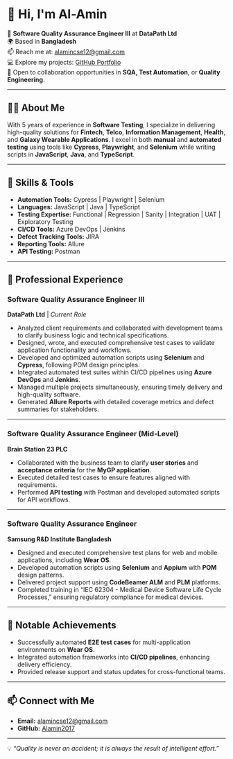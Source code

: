 # 👋 Hi, I'm Al-Amin 

🎯 **Software Quality Assurance Engineer III** at **DataPath Ltd**  
🌍 Based in **Bangladesh**  
📫 Reach me at: [alamincse12@gmail.com](mailto:alamincse12@gmail.com)  
💻 Explore my projects: [GitHub Portfolio](https://github.com/Alamin2017?tab=repositories)  
💼 Open to collaboration opportunities in **SQA, Test Automation**, or **Quality Engineering**.

---

## 👨‍💻 **About Me**

With 5 years of experience in **Software Testing**, I specialize in delivering high-quality solutions for **Fintech**, **Telco**, **Information Management**, **Health**, and **Galaxy Wearable Applications**. I excel in both **manual** and **automated testing** using tools like **Cypress**, **Playwright**, and **Selenium** while writing scripts in **JavaScript**, **Java**, and **TypeScript**.

---

## 🔧 **Skills & Tools**
- **Automation Tools:** Cypress | Playwright | Selenium  
- **Languages:** JavaScript | Java | TypeScript  
- **Testing Expertise:** Functional | Regression | Sanity | Integration | UAT | Exploratory Testing  
- **CI/CD Tools:** Azure DevOps | Jenkins  
- **Defect Tracking Tools:** JIRA  
- **Reporting Tools:** Allure  
- **API Testing:** Postman  

---

## 📜 **Professional Experience**

### **Software Quality Assurance Engineer III**  
**DataPath Ltd** | _Current Role_

- Analyzed client requirements and collaborated with development teams to clarify business logic and technical specifications.  
- Designed, wrote, and executed comprehensive test cases to validate application functionality and workflows.  
- Developed and optimized automation scripts using **Selenium** and **Cypress**, following POM design principles.  
- Integrated automated test suites within CI/CD pipelines using **Azure DevOps** and **Jenkins**.  
- Managed multiple projects simultaneously, ensuring timely delivery and high-quality software.  
- Generated **Allure Reports** with detailed coverage metrics and defect summaries for stakeholders.

---

### **Software Quality Assurance Engineer (Mid-Level)**  
**Brain Station 23 PLC**  

- Collaborated with the business team to clarify **user stories** and **acceptance criteria** for the **MyGP application**.  
- Executed detailed test cases to ensure features aligned with requirements.  
- Performed **API testing** with Postman and developed automated scripts for API workflows.  

---

### **Software Quality Assurance Engineer**  
**Samsung R&D Institute Bangladesh**

- Designed and executed comprehensive test plans for web and mobile applications, including **Wear OS**.  
- Developed automation scripts using **Selenium** and **Appium** with **POM** design patterns.  
- Delivered project support using **CodeBeamer ALM** and **PLM** platforms.  
- Completed training in “IEC 62304 - Medical Device Software Life Cycle Processes,” ensuring regulatory compliance for medical devices.

---

## 🌟 **Notable Achievements**
- Successfully automated **E2E test cases** for multi-application environments on **Wear OS**.  
- Integrated automation frameworks into **CI/CD pipelines**, enhancing delivery efficiency.  
- Provided release support and status updates for cross-functional teams.

---

## 📫 **Connect with Me**
- **Email:** [alamincse12@gmail.com](mailto:alamincse12@gmail.com)  
- **GitHub:** [Alamin2017](https://github.com/Alamin2017?tab=repositories)  

---

💡 *“Quality is never an accident; it is always the result of intelligent effort.”*  

